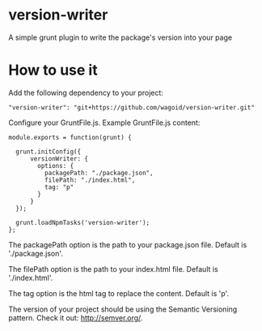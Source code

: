 # version-writer
A simple grunt plugin to write the package's version into your page

# How to use it 

Add the following dependency to your project:
```
"version-writer": "git+https://github.com/wagoid/version-writer.git"
```

Configure your GruntFile.js. Example GruntFile.js content:

```
module.exports = function(grunt) {

  grunt.initConfig({
      versionWriter: {
        options: {
          packagePath: "./package.json",
          filePath: "./index.html",
          tag: "p"
        }
      }
  });

  grunt.loadNpmTasks('version-writer');
};
```

The packagePath option is the path to your package.json file. Default is './package.json'.

The filePath option is the path to your index.html file. Default is './index.html'.

The tag option is the html tag to replace the content. Default is 'p'.

The version of your project should be using the Semantic Versioning pattern. Check it out: http://semver.org/.
